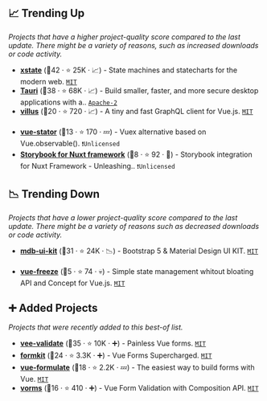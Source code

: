 ## 📈 Trending Up

_Projects that have a higher project-quality score compared to the last update. There might be a variety of reasons, such as increased downloads or code activity._

- <b><a href="https://github.com/statelyai/xstate">xstate</a></b> (🥇42 ·  ⭐ 25K · 📈) - State machines and statecharts for the modern web. <code><a href="http://bit.ly/34MBwT8">MIT</a></code>
- <b><a href="https://github.com/tauri-apps/tauri">Tauri</a></b> (🥇38 ·  ⭐ 68K · 📈) - Build smaller, faster, and more secure desktop applications with a.. <code><a href="http://bit.ly/3nYMfla">Apache-2</a></code>
- <b><a href="https://github.com/logaretm/villus">villus</a></b> (🥉20 ·  ⭐ 720 · 📈) - A tiny and fast GraphQL client for Vue.js. <code><a href="http://bit.ly/34MBwT8">MIT</a></code> <code><img src="https://img.shields.io/badge/Vue-2-green.svg" style="display:inline;" width="13" height="13"></code> <code><img src="https://img.shields.io/badge/Vue-3-green.svg" style="display:inline;" width="13" height="13"></code>
- <b><a href="https://github.com/galvez/vue-stator">vue-stator</a></b> (🥉13 ·  ⭐ 170 · 💤) - Vuex alternative based on Vue.observable(). <code>❗Unlicensed</code>
- <b><a href="https://github.com/storybook-vue/storybook-nuxt">Storybook for Nuxt framework</a></b> (🥉8 ·  ⭐ 92 · 🐣) - Storybook integration for Nuxt Framework - Unleashing.. <code>❗Unlicensed</code>

## 📉 Trending Down

_Projects that have a lower project-quality score compared to the last update. There might be a variety of reasons such as decreased downloads or code activity._

- <b><a href="https://github.com/mdbootstrap/mdb-ui-kit">mdb-ui-kit</a></b> (🥇31 ·  ⭐ 24K · 📉) - Bootstrap 5 & Material Design UI KIT. <code><a href="http://bit.ly/34MBwT8">MIT</a></code> <code><img src="https://img.shields.io/badge/Vue-3-green.svg" style="display:inline;" width="13" height="13"></code>
- <b><a href="https://github.com/BosNaufal/vue-freeze">vue-freeze</a></b> (🥉5 ·  ⭐ 74 · 💀) - Simple state management whitout bloating API and Concept for Vue.js. <code><a href="http://bit.ly/34MBwT8">MIT</a></code>

## ➕ Added Projects

_Projects that were recently added to this best-of list._

- <b><a href="https://github.com/logaretm/vee-validate">vee-validate</a></b> (🥇35 ·  ⭐ 10K · ➕) - Painless Vue forms. <code><a href="http://bit.ly/34MBwT8">MIT</a></code>
- <b><a href="https://github.com/formkit/formkit">formkit</a></b> (🥈24 ·  ⭐ 3.3K · ➕) - Vue Forms Supercharged. <code><a href="http://bit.ly/34MBwT8">MIT</a></code>
- <b><a href="https://github.com/wearebraid/vue-formulate">vue-formulate</a></b> (🥉18 ·  ⭐ 2.2K · 💤) - The easiest way to build forms with Vue. <code><a href="http://bit.ly/34MBwT8">MIT</a></code>
- <b><a href="https://github.com/Mini-ghost/vorms">vorms</a></b> (🥉16 ·  ⭐ 410 · ➕) - Vue Form Validation with Composition API. <code><a href="http://bit.ly/34MBwT8">MIT</a></code>

